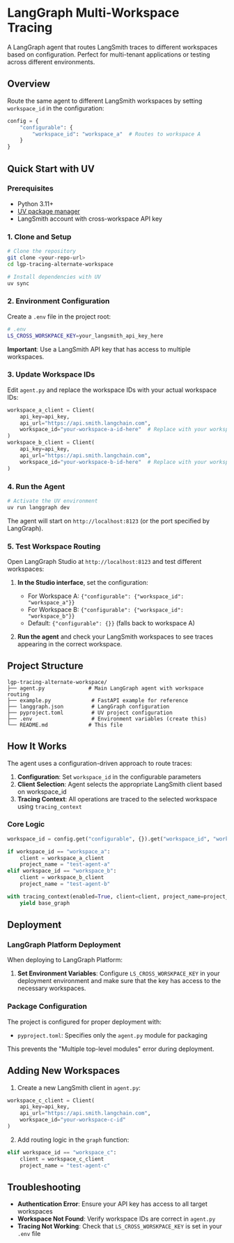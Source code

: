 # LangGraph Multi-Workspace Tracing

A LangGraph agent that routes LangSmith traces to different workspaces based on configuration. Perfect for multi-tenant applications or testing across different environments.

## Overview

Route the same agent to different LangSmith workspaces by setting `workspace_id` in the configuration:

```python
config = {
    "configurable": {
        "workspace_id": "workspace_a"  # Routes to workspace A
    }
}
```

## Quick Start with UV

### Prerequisites
- Python 3.11+
- [UV package manager](https://docs.astral.sh/uv/)
- LangSmith account with cross-workspace API key

### 1. Clone and Setup

```bash
# Clone the repository
git clone <your-repo-url>
cd lgp-tracing-alternate-workspace

# Install dependencies with UV
uv sync
```

### 2. Environment Configuration

Create a `.env` file in the project root:

```bash
# .env
LS_CROSS_WORSKPACE_KEY=your_langsmith_api_key_here
```

**Important**: Use a LangSmith API key that has access to multiple workspaces.

### 3. Update Workspace IDs

Edit `agent.py` and replace the workspace IDs with your actual workspace IDs:

```python
workspace_a_client = Client(
    api_key=api_key,
    api_url="https://api.smith.langchain.com",
    workspace_id="your-workspace-a-id-here"  # Replace with your workspace A ID
)
workspace_b_client = Client(
    api_key=api_key,
    api_url="https://api.smith.langchain.com", 
    workspace_id="your-workspace-b-id-here"  # Replace with your workspace B ID
)
```

### 4. Run the Agent

```bash
# Activate the UV environment
uv run langgraph dev
```

The agent will start on `http://localhost:8123` (or the port specified by LangGraph).

### 5. Test Workspace Routing

Open LangGraph Studio at `http://localhost:8123` and test different workspaces:

1. **In the Studio interface**, set the configuration:
   - For Workspace A: `{"configurable": {"workspace_id": "workspace_a"}}`
   - For Workspace B: `{"configurable": {"workspace_id": "workspace_b"}}`
   - Default: `{"configurable": {}}` (falls back to workspace A)

2. **Run the agent** and check your LangSmith workspaces to see traces appearing in the correct workspace.

## Project Structure

```
lgp-tracing-alternate-workspace/
├── agent.py              # Main LangGraph agent with workspace routing
├── example.py             # FastAPI example for reference
├── langgraph.json         # LangGraph configuration
├── pyproject.toml         # UV project configuration
├── .env                   # Environment variables (create this)
└── README.md             # This file
```

## How It Works

The agent uses a configuration-driven approach to route traces:

1. **Configuration**: Set `workspace_id` in the configurable parameters
2. **Client Selection**: Agent selects the appropriate LangSmith client based on workspace_id
3. **Tracing Context**: All operations are traced to the selected workspace using `tracing_context`

### Core Logic
```python
workspace_id = config.get("configurable", {}).get("workspace_id", "workspace_a")

if workspace_id == "workspace_a":
    client = workspace_a_client
    project_name = "test-agent-a"
elif workspace_id == "workspace_b":
    client = workspace_b_client
    project_name = "test-agent-b"

with tracing_context(enabled=True, client=client, project_name=project_name):
    yield base_graph
```

## Deployment

### LangGraph Platform Deployment

When deploying to LangGraph Platform:

1. **Set Environment Variables**: Configure `LS_CROSS_WORSKPACE_KEY` in your deployment environment and make sure that the key has access to the necessary workspaces.


### Package Configuration

The project is configured for proper deployment with:
- `pyproject.toml`: Specifies only the `agent.py` module for packaging

This prevents the "Multiple top-level modules" error during deployment.

## Adding New Workspaces

1. Create a new LangSmith client in `agent.py`:
```python
workspace_c_client = Client(
    api_key=api_key,
    api_url="https://api.smith.langchain.com", 
    workspace_id="your-workspace-c-id"
)
```

2. Add routing logic in the `graph` function:
```python
elif workspace_id == "workspace_c":
    client = workspace_c_client
    project_name = "test-agent-c"
```

## Troubleshooting

- **Authentication Error**: Ensure your API key has access to all target workspaces
- **Workspace Not Found**: Verify workspace IDs are correct in `agent.py`
- **Tracing Not Working**: Check that `LS_CROSS_WORSKPACE_KEY` is set in your `.env` file
